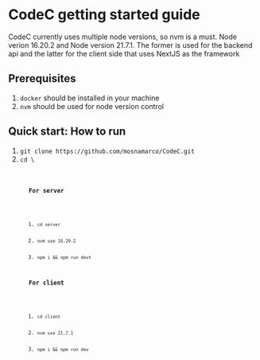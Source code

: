 <h1>CodeC getting started guide</h1>
<p>CodeC currently uses multiple node versions, so nvm is a must. Node verion
    16.20.2 and Node version 21.7.1. The former is used for the backend api and
    the latter for the client side that uses NextJS as the framework

<h2>Prerequisites</h2>
<ol>
    <li><code>docker</code> should be installed in your machine</li>
    <li><code>nvm</code> should be used for node version control</li>
</ol>

<h2>Quick start: How to run</h2>
<ol>
    <li><code>git clone <a>https://github.com/mosnamarco/CodeC.git</a></code></li>
    <li><code>cd \<into cloned repo\><code/></li>
<ol>
<h3>For server</h3>
<ol>
    <li><code>cd server</code></li>
    <li><code>nvm use 16.20.2</code></li>
    <li><code>npm i && npm run devt</code></li>
</ol>
<h3>For client</h3>
<ol>
    <li><code>cd client</code></li>
    <li><code>nvm use 21.7.1</code></li>
    <li><code>npm i && npm run dev</code></li>
</ol>


